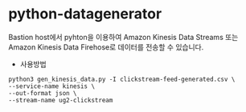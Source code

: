 # python-datagenerator

Bastion host에서 pyhton을 이용하여 Amazon Kinesis Data Streams 또는 Amazon Kinesis Data Firehose로 데이터를 전송할 수 있습니다.

- 사용방법
```
python3 gen_kinesis_data.py -I clickstream-feed-generated.csv \
--service-name kinesis \
--out-format json \
--stream-name ug2-clickstream
```
